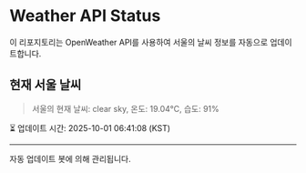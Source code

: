 
# Weather API Status

이 리포지토리는 OpenWeather API를 사용하여 서울의 날씨 정보를 자동으로 업데이트합니다.

## 현재 서울 날씨
> 서울의 현재 날씨: clear sky, 온도: 19.04°C, 습도: 91%

⏳ 업데이트 시간: 2025-10-01 06:41:08 (KST)

---
자동 업데이트 봇에 의해 관리됩니다.
